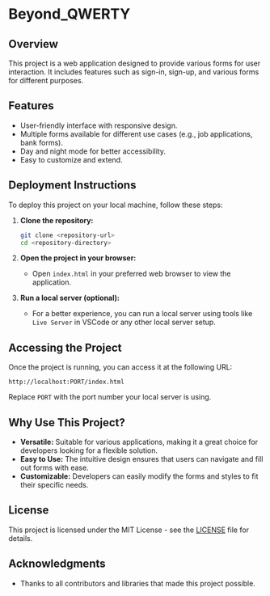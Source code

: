 # Beyond_QWERTY

## Overview
This project is a web application designed to provide various forms for user interaction. It includes features such as sign-in, sign-up, and various forms for different purposes.

## Features
- User-friendly interface with responsive design.
- Multiple forms available for different use cases (e.g., job applications, bank forms).
- Day and night mode for better accessibility.
- Easy to customize and extend.

## Deployment Instructions
To deploy this project on your local machine, follow these steps:

1. **Clone the repository:**
   ```bash
   git clone <repository-url>
   cd <repository-directory>
   ```

2. **Open the project in your browser:**
   - Open `index.html` in your preferred web browser to view the application.

3. **Run a local server (optional):**
   - For a better experience, you can run a local server using tools like `Live Server` in VSCode or any other local server setup.

## Accessing the Project
Once the project is running, you can access it at the following URL:
```
http://localhost:PORT/index.html
```
Replace `PORT` with the port number your local server is using.

## Why Use This Project?
- **Versatile:** Suitable for various applications, making it a great choice for developers looking for a flexible solution.
- **Easy to Use:** The intuitive design ensures that users can navigate and fill out forms with ease.
- **Customizable:** Developers can easily modify the forms and styles to fit their specific needs.

## License
This project is licensed under the MIT License - see the [LICENSE](https://github.com/kalpadas599/Beyond_QWERTY_Project/blob/main/LICENSE) file for details.

## Acknowledgments
- Thanks to all contributors and libraries that made this project possible.
